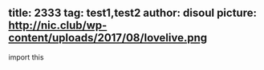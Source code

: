title: 2333
tag: test1,test2
author: disoul
picture: http://nic.club/wp-content/uploads/2017/08/lovelive.png
---------------------
import this
